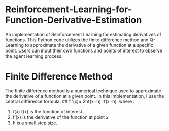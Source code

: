# Reinforcement-Learning-for-Function-Derivative-Estimation


An implementation of Reinforcement Learning for estimating derivatives of functions. This Python code utilizes the finite difference method and Q-Learning to approximate the derivative of a given function at a specific point. Users can input their own functions and points of interest to observe the agent learning process.

# Finite Difference Method

The finite difference method is a numerical technique used to approximate the derivative of a function at a given point. In this implementation, I use the central difference formula:
                                                                    ## f ′(x)≈ 2hf(x+h)−f(x−h)
​
where :
 1. 𝑓(𝑥) f(x) is the function of interest.
 2. f′(x) is the derivative of the function at point 𝑥
 3. h is a small step size.


